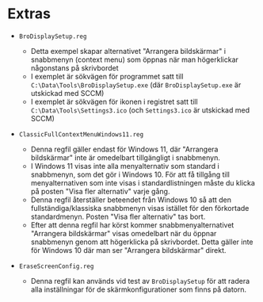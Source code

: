 # Extras

* `BroDisplaySetup.reg`
	* Detta exempel skapar alternativet "Arrangera bildskärmar" i snabbmenyn (context menu) som öppnas när man högerklickar någonstans på skrivbordet 
	* I exemplet är sökvägen för programmet satt till  `C:\Data\Tools\BroDisplaySetup.exe` (där `BroDisplaySetup.exe` är utskickad med SCCM)
	* I exemplet är sökvägen för ikonen i registret satt till `C:\Data\Tools\Settings3.ico` (och `Settings3.ico` är utskickad med SCCM)

* `ClassicFullContextMenuWindows11.reg`
    * Denna regfil gäller endast för Windows 11, där "Arrangera bildskärmar" inte är omedelbart tillgängligt i snabbmenyn.
    * I Windows 11 visas inte alla menyalternativ som standard i snabbmenyn, som det gör i Windows 10. För att få tillgång till menyalternativen som inte visas i standardlistningen måste du klicka på posten "Visa fler alternativ" varje gång.
	* Denna regfil återställer beteendet från Windows 10 så att den fullständiga/klassiska snabbmenyn visas istället för den förkortade standardmenyn. Posten "Visa fler alternativ" tas bort.
	* Efter att denna regfil har körst kommer snabbmenyalternativet "Arrangera bildskärmar" visas omedelbart när du öppnar snabbmenyn genom att högerklicka på skrivbordet. Detta gäller inte för Windows 10 där man ser "Arrangera bildskärmar" direkt.

* `EraseScreenConfig.reg`
	* Denna regfil kan används vid test av `BroDisplaySetup` för att radera alla inställningar för de skärmkonfigurationer som finns på datorn.